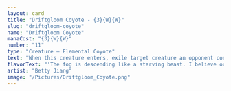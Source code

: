 ```yaml
---
layout: card
title: "Driftgloom Coyote - {3}{W}{W}"
slug: "driftgloom-coyote"
name: "Driftgloom Coyote"
manaCost: "{3}{W}{W}"
number: "11"
type: "Creature — Elemental Coyote"
text: "When this creature enters, exile target creature an opponent controls until this creature leaves the battlefield. If that creature had power 2 or less, put a +1/+1 counter on this creature."
flavorText: "'The fog is descending like a starving beast. I believe our expedition ends here.'"
artist: "Betty Jiang"
image: "/Pictures/Driftgloom_Coyote.png"
---
```


